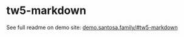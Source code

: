 # tw5-markdown

See full readme on demo site: [demo.santosa.family/#tw5-markdown](http://demo.santosa.family/#tw5-markdown)
